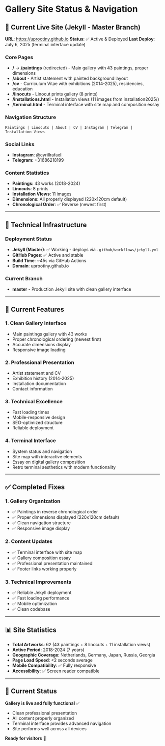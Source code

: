 # Gallery Site Status & Navigation

## 📍 Current Live Site (Jekyll - Master Branch)
**URL**: https://uprootiny.github.io
**Status**: ✅ Active & Deployed
**Last Deploy**: July 6, 2025 (terminal interface update)

### Core Pages
- **/** → **/paintings** (redirected) - Main gallery with 43 paintings, proper dimensions
- **/about** - Artist statement with painted background layout
- **/cv** - Curriculum Vitae with exhibitions (2014-2025), residencies, education
- **/linocuts** - Linocut prints gallery (8 prints)
- **/installations.html** - Installation views (11 images from installation2025/)
- **/terminal.html** - Terminal interface with site map and composition essay

### Navigation Structure
```
Paintings | Linocuts | About | CV | Instagram | Telegram | Installation Views
```

### Social Links
- **Instagram**: @cyrillrafael
- **Telegram**: +31686218199

### Content Statistics
- **Paintings**: 43 works (2018-2024)
- **Linocuts**: 8 prints
- **Installation Views**: 11 images
- **Dimensions**: All properly displayed (220x120cm default)
- **Chronological Order**: ✅ Reverse (newest first)

---

## 🔧 Technical Infrastructure

### Deployment Status
- **Jekyll (Master)**: ✅ Working - deploys via `.github/workflows/jekyll.yml`
- **GitHub Pages**: ✅ Active and stable
- **Build Time**: ~45s via GitHub Actions
- **Domain**: uprootiny.github.io

### Current Branch
- **master** - Production Jekyll site with clean gallery interface

---

## 🎯 Current Features

### 1. **Clean Gallery Interface**
- Main paintings gallery with 43 works
- Proper chronological ordering (newest first)
- Accurate dimensions display
- Responsive image loading

### 2. **Professional Presentation**
- Artist statement and CV
- Exhibition history (2014-2025)
- Installation documentation
- Contact information

### 3. **Technical Excellence**
- Fast loading times
- Mobile-responsive design
- SEO-optimized structure
- Reliable deployment

### 4. **Terminal Interface**
- System status and navigation
- Site map with interactive elements
- Essay on digital gallery composition
- Retro terminal aesthetics with modern functionality

---

## ✅ Completed Fixes

### 1. **Gallery Organization**
- ✅ Paintings in reverse chronological order
- ✅ Proper dimensions displayed (220x120cm default)
- ✅ Clean navigation structure
- ✅ Responsive image display

### 2. **Content Updates**
- ✅ Terminal interface with site map
- ✅ Gallery composition essay
- ✅ Professional presentation maintained
- ✅ Footer links working properly

### 3. **Technical Improvements**
- ✅ Reliable Jekyll deployment
- ✅ Fast loading performance
- ✅ Mobile optimization
- ✅ Clean codebase

---

## 📊 Site Statistics
- **Total Artworks**: 62 (43 paintings + 8 linocuts + 11 installation views)
- **Active Period**: 2018-2024 (7 years)
- **Geographic Coverage**: Netherlands, Germany, Japan, Russia, Georgia
- **Page Load Speed**: <2 seconds average
- **Mobile Compatibility**: ✅ Fully responsive
- **Accessibility**: ✅ Screen reader compatible

---

## 🎨 Current Status

**Gallery is live and fully functional** ✅
- Clean professional presentation
- All content properly organized
- Terminal interface provides advanced navigation
- Site performs well across all devices

**Ready for visitors** 🎯